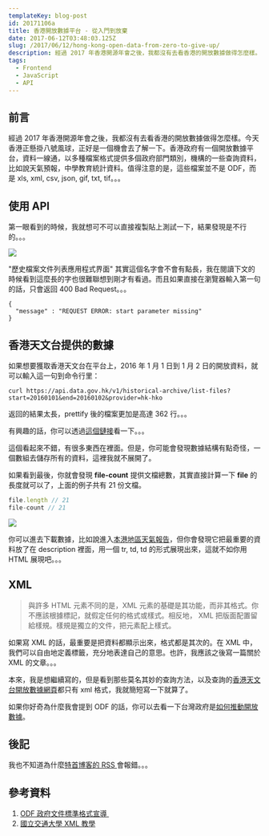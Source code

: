 ```yaml
---
templateKey: blog-post
id: 20171106a
title: 香港開放數據平台 - 從入門到放棄
date: 2017-06-12T03:48:03.125Z
slug: /2017/06/12/hong-kong-open-data-from-zero-to-give-up/
description: 經過 2017 年香港開源年會之後，我都沒有去看香港的開放數據做得怎麼樣。今天香港正懸掛八號風球，正好是一個機會去了解一下。香港政府有一個開放數據平台，資料一線通，以多種檔案格式提供多個政府部門類別，機構的一些查詢資料，比如說天氣預報，中學教育統計資料。值得注意的是，這些檔案並不是 ODF，而是 xls, xml, csv, json, gif, txt, tif。。。
tags:
  - Frontend
  - JavaScript
  - API
---
```


## 前言

經過 2017 年香港開源年會之後，我都沒有去看香港的開放數據做得怎麼樣。今天香港正懸掛八號風球，正好是一個機會去了解一下。香港政府有一個開放數據平台，資料一線通，以多種檔案格式提供多個政府部門類別，機構的一些查詢資料，比如說天氣預報，中學教育統計資料。值得注意的是，這些檔案並不是 ODF，而是 xls, xml, csv, json, gif, txt, tif。。。

## 使用 API

第一眼看到的時候，我就想可不可以直接複製貼上測試一下，結果發現是不行的。。。

![](https://i.imgur.com/cwI9gp7.png)

"歷史檔案文件列表應用程式界面" 其實這個名字會不會有點長，我在閱讀下文的時候看到這麼長的字也很難聯想到剛才有看過。而且如果直接在瀏覽器輸入第一句的話，只會返回 400 Bad Request。。。

```
{
  "message" : "REQUEST ERROR: start parameter missing"
}
```

## 香港天文台提供的數據

如果想要獲取香港天文台在平台上，2016 年 1 月 1 日到 1 月 2 日的開放資料，就可以輸入這一句到命令行里：

```shell
curl https://api.data.gov.hk/v1/historical-archive/list-files?start=20160101&end=20160102&provider=hk-hko
```

返回的結果太長，prettify 後的檔案更加是高達 362 行。。。

有興趣的話，你可以透過[這個鏈接](https://gist.github.com/calpa/11b75ce631d9a3809e17fb6b9ed15d6b)看一下。。。

這個看起來不錯，有很多東西在裡面。但是，你可能會發現數據結構有點奇怪，一個數組去儲存所有的資料，這裡我就不展開了。

如果看到最後，你就會發現 **file-count** 提供文檔總數，其實直接計算一下 **file** 的長度就可以了，上面的例子共有 21 份文檔。

```JavaScript
file.length // 21
file-count // 21
```

![](https://i.imgur.com/Hik48CC.png)

你可以進去下載數據，比如說進入[本港地區天氣報告](http://rss.weather.gov.hk/rss/CurrentWeather_uc.xml)，但你會發現它把最重要的資料放了在 description 裡面，用一個 tr, td, td 的形式展現出來，這就不如你用 HTML 展現吧。。。

## XML

> 與許多 HTML 元素不同的是，XML 元素的基礎是其功能，而非其格式。你不應該根據標記，就假定任何的格式或樣式。相反地， XML 把版面配置留給樣規。樣規是獨立的文件，把元素配上樣式。

如果寫 XML 的話，最重要是把資料都顯示出來，格式都是其次的。在 XML 中，我們可以自由地定義標籤，充分地表達自己的意思。也許，我應該之後寫一篇關於 XML 的文章。。。

本來，我是想繼續寫的，但是看到那些莫名其妙的查詢方法，以及查詢的[香港天文台開放數據網頁](https://data.gov.hk/tc-data/provider/hk-hko)都只有 xml 格式，我就簡短寫一下就算了。

如果你好奇為什麼我會提到 ODF 的話，你可以去看一下台灣政府是[如何推動開放數據](https://onepiece.nchu.edu.tw/cofsys/plsql/odf)。

## 後記

我也不知道為什麼[特首博客的 RSS ](http://www.ceo.gov.hk/chi/blog/rss/blog_rss.xml)會報錯。。。

## 參考資料

1. [ODF 政府文件標準格式宣導 ​](https://onepiece.nchu.edu.tw/cofsys/plsql/odf)
1. [國立交通大學 XML 教學](http://yes.nctu.edu.tw/lecture/web/xml/intro/chapter1.html)
